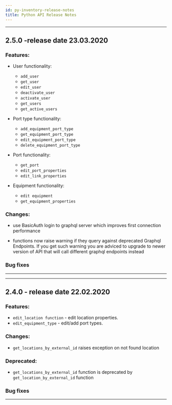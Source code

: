 ```yaml
---
id: py-inventory-release-notes
title: Python API Release Notes
---
```


<!--
***
This is template for release notes
# new version number
## Features:
## Changes:
## Deprecated:
## Removed:
## Bug fixes
***
-->

***
## 2.5.0 -release date 23.03.2020
### Features:

- User functionality:
    - `add_user`
    - `get_user`
    - `edit_user`
    - `deactivate_user`
    - `activate_user`
    - `get_users`
    - `get_active_users`

- Port type functionality:
    - `add_equipment_port_type`
    - `get_equipment_port_type`
    - `edit_equipment_port_type`
    - `delete_equipment_port_type`

- Port functionality:
    - `get_port`
    - `edit_port_properties`
    - `edit_link_properties`

- Equipment functionality:
    - `edit equipment`
    - `get_equipment_properties`
### Changes:
- use BasicAuth login to graphql server which improves first connection performance

- functions now raise warning if they query against deprecated Graphql Endpoints. If you get such warning you are adviced to upgrade to newer version of API that will call different graphql endpoints instead
### Bug fixes
***


***
## 2.4.0 - release date 22.02.2020
### Features:
- `edit_location function` - edit location properties.
- `edit_equipment_type` - edit/add port types.

### Changes:
- `get_locations_by_external_id` raises exception on not found location
### Deprecated:
- `get_locations_by_external_id` function is deprecated by `get_location_by_external_id` function
### Bug fixes
***
